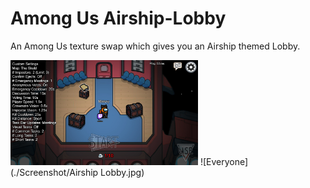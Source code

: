 # Among Us Airship-Lobby
An Among Us texture swap which gives you an Airship themed Lobby.

<img src="Screenshot/Airship Lobby.jpg" width="300"></img>
![Everyone](./Screenshot/Airship Lobby.jpg)
